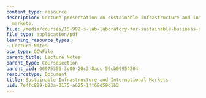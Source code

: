 ```yaml
---
content_type: resource
description: Lecture presentation on sustainable infrastructure and international
  markets.
file: /media/courses/15-992-s-lab-laboratory-for-sustainable-business-spring-2008/7e4fc829b23a0175a6251ff69d59d1b3_lec_16.pdf
file_type: application/pdf
learning_resource_types:
- Lecture Notes
ocw_type: OCWFile
parent_title: Lecture Notes
parent_type: CourseSection
parent_uid: 06975356-3c00-20c3-8acc-59cb09954204
resourcetype: Document
title: Sustainable Infrastructure and International Markets
uid: 7e4fc829-b23a-0175-a625-1ff69d59d1b3
---
```

